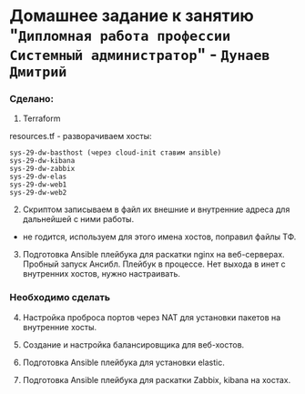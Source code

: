 # Домашнее задание к занятию "`Дипломная работа профессии Системный администратор`" - `Дунаев Дмитрий`

### Сделано:

1. Terraform

resources.tf - разворачиваем хосты:

    sys-29-dw-basthost (через cloud-init ставим ansible)
    sys-29-dw-kibana
    sys-29-dw-zabbix
    sys-29-dw-elas
    sys-29-dw-web1
    sys-29-dw-web2

2. Скриптом записываем в файл их внешние и внутренние адреса для дальнейшей с ними работы. 
- не годится, используем для этого имена хостов, поправил файлы ТФ.

3. Подготовка Ansible плейбука для раскатки nginx на веб-серверах.
Пробный запуск Ансибл. Плейбук в процессе. Нет выхода в инет с внутренних хостов, нужно настраивать. 

### Необходимо сделать

4. Настройка проброса портов через NAT для установки пакетов на внутренние хосты.

5. Создание и настройка балансировщика для веб-хостов.

6. Подготовка Ansible плейбука для установки elastic.

7. Подготовка Ansible плейбука для раскатки Zabbix, kibana на хостах.

